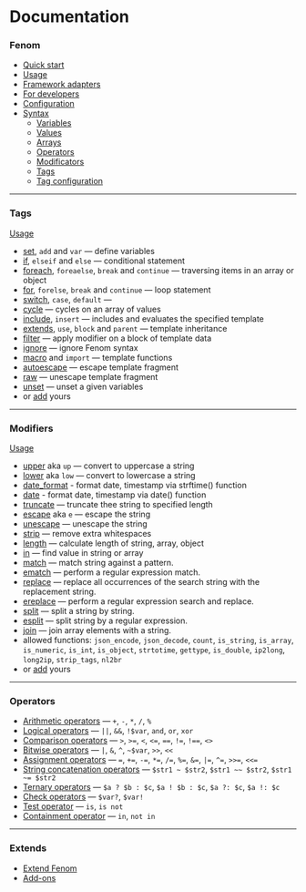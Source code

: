 Documentation
=============

### Fenom

* [Quick start](./start.md)
* [Usage](./start.md#install-fenom)
* [Framework adapters](./adapters.md)
* [For developers](./dev/readme.md)
* [Configuration](./configuration.md)
* [Syntax](./syntax.md)
    * [Variables](./syntax.md#Variables)
    * [Values](./syntax.md#Values)
    * [Arrays](./syntax.md#Arrays)
    * [Operators](./operators.md)
    * [Modificators](./syntax.md#Modificators)
    * [Tags](./syntax.md#Tags)
    * [Tag configuration](./syntax.md#Tag-configuration)

***

### Tags

[Usage](./syntax.md#tags)

* [set](./tags/var.md), `add` and `var` — define variables
* [if](./tags/if.md), `elseif` and `else` — conditional statement
* [foreach](./tags/foreach.md), `foreaelse`, `break` and `continue` — traversing items in an array or object
* [for](./tags/for.md), `forelse`, `break` and `continue` — loop statement
* [switch](./tags/switch.md), `case`, `default` —
* [cycle](./tags/cycle.md) — cycles on an array of values
* [include](./tags/include.md), `insert` —  includes and evaluates the specified template
* [extends](./tags/extends.md), `use`, `block` and `parent` — template inheritance
* [filter](./tags/filter.md) — apply modifier on a block of template data
* [ignore](./tags/ignore.md) — ignore Fenom syntax
* [macro](./tags/macro.md) and `import` — template functions
* [autoescape](./tags/autoescape.md) — escape template fragment
* [raw](./tags/raw.md) — unescape template fragment
* [unset](./tags/unset.md) — unset a given variables
* or [add](./ext/extend.md#add-tags) yours


***

### Modifiers

[Usage](./syntax.md#modifiers)

* [upper](./mods/upper.md) aka `up` — convert to uppercase a string
* [lower](./mods/lower.md) aka `low` — convert to lowercase a string
* [date_format](./mods/date_format.md) - format date, timestamp via strftime() function
* [date](./mods/date.md) - format date, timestamp via date() function
* [truncate](./mods/truncate.md) — truncate thee string to specified length
* [escape](./mods/escape.md) aka `e` — escape the string
* [unescape](./mods/unescape.md) — unescape the string
* [strip](./mods/strip.md) — remove extra whitespaces
* [length](./mods/length.md) — calculate length of string, array, object
* [in](./mods/in.md) — find value in string or array
* [match](./mods/match.md) — match string against a pattern.
* [ematch](./mods/ematch.md) — perform a regular expression match.
* [replace](./mods/replace.md) — replace all occurrences of the search string with the replacement string.
* [ereplace](./mods/ereplace.md) — perform a regular expression search and replace.
* [split](./mods/split.md) — split a string by string.
* [esplit](./mods/esplit.md) — split string by a regular expression.
* [join](./mods/join.md) — join array elements with a string.
* allowed functions: `json_encode`, `json_decode`, `count`, `is_string`, `is_array`, `is_numeric`, `is_int`, `is_object`,
`strtotime`, `gettype`, `is_double`, `ip2long`, `long2ip`, `strip_tags`, `nl2br`
* or [add](./ext/extend.md#add-modifiers) yours

***

### Operators

* [Arithmetic operators](./operators.md#arithmetic-operators) — `+`, `-`, `*`, `/`, `%`
* [Logical operators](./operators.md#logical-operators) — `||`, `&&`, `!$var`, `and`, `or`, `xor`
* [Comparison operators](./operators.md#comparison-operators) — `>`, `>=`, `<`, `<=`, `==`, `!=`, `!==`, `<>`
* [Bitwise operators](./operators.md#bitwise-operators) — `|`, `&`, `^`, `~$var`, `>>`, `<<`
* [Assignment operators](./operators.md#assignment-operators) — `=`, `+=`, `-=`, `*=`, `/=`, `%=`, `&=`, `|=`, `^=`, `>>=`, `<<=`
* [String concatenation operators](./operators.md#string-operators) — `$str1 ~ $str2`, `$str1 ~~ $str2`, `$str1 ~= $str2`
* [Ternary operators](./operators.md#ternary-operators) — `$a ? $b : $c`, `$a ! $b : $c`, `$a ?: $c`, `$a !: $c`
* [Check operators](./operators.md#check-operators) — `$var?`, `$var!`
* [Test operator](./operators.md#test-operator) — `is`, `is not`
* [Containment operator](./operators.md#containment-operator) — `in`, `not in`

***

### Extends

* [Extend Fenom](./ext/extend.md)
* [Add-ons](./ext/extensions.md)
